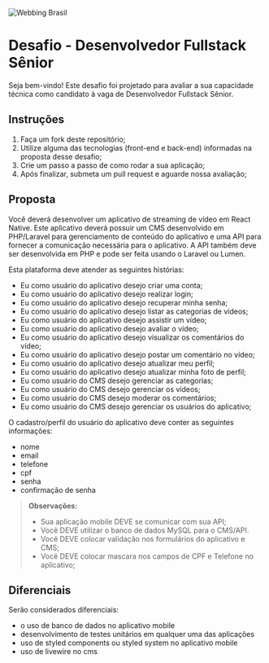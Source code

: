 
![Webbing Brasil](https://webbingbrasil.com.br/images/logo.png)
# Desafio - Desenvolvedor Fullstack Sênior
Seja bem-vindo! Este desafio foi projetado para avaliar a sua capacidade técnica como candidato à vaga de Desenvolvedor Fullstack Sênior.

## Instruções
1. Faça um fork deste repositório;
2. Utilize alguma das tecnologias (front-end e back-end) informadas na proposta desse desafio;
3. Crie um passo a passo de como rodar a sua aplicação;
4. Após finalizar, submeta um pull request e aguarde nossa avaliação;

## Proposta
Você deverá desenvolver um aplicativo de streaming de vídeo em React Native. Este aplicativo deverá possuir um CMS desenvolvido em PHP/Laravel para gerenciamento de conteúdo do aplicativo e uma API para fornecer a comunicação necessária para o aplicativo. A API também deve ser desenvolvida em PHP e pode ser feita usando o Laravel ou Lumen.

Esta plataforma deve atender as seguintes histórias:
- Eu como usuário do aplicativo desejo criar uma conta;
- Eu como usuário do aplicativo desejo realizar login;
- Eu como usuário do aplicativo desejo recuperar minha senha;
- Eu como usuário do aplicativo desejo listar as categorias de vídeos;
- Eu como usuário do aplicativo desejo assistir um vídeo;
- Eu como usuário do aplicativo desejo avaliar o vídeo;
- Eu como usuário do aplicativo desejo visualizar os comentários do vídeo;
- Eu como usuário do aplicativo desejo postar um comentário no vídeo;
- Eu como usuário do aplicativo desejo atualizar meu perfil;
- Eu como usuário do aplicativo desejo atualizar minha foto de perfil;
- Eu como usuário do CMS desejo gerenciar as categorias;
- Eu como usuário do CMS desejo gerenciar os vídeos;
- Eu como usuário do CMS desejo moderar os comentários;
- Eu como usuário do CMS desejo gerenciar os usuários do aplicativo;

O cadastro/perfil do usuário do aplicativo deve conter as seguintes informações:
- nome
- email
- telefone
- cpf
- senha
- confirmação de senha

> **Observações:**
> - Sua aplicação mobile DEVE se comunicar com sua API;
> - Você DEVE utilizar o banco de dados MySQL para o CMS/API.
> - Você DEVE colocar validação nos formulários do aplicativo e CMS;
> - Você DEVE colocar mascara nos campos de CPF e Telefone no aplicativo;

## Diferenciais
Serão considerados diferenciais:
- o uso de banco de dados no aplicativo mobile
- desenvolvimento de testes unitários em qualquer uma das aplicações
- uso de styled components ou styled system no aplicativo mobile
- uso de livewire no cms

